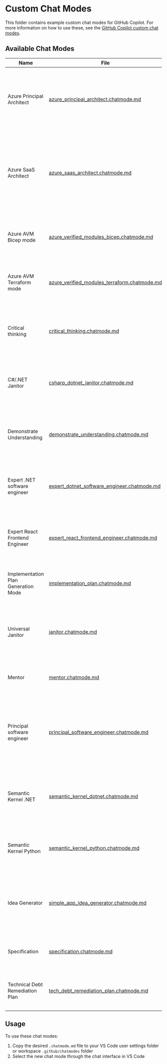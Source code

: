 # Custom Chat Modes

This folder contains example custom chat modes for GitHub Copilot. For more information on how to use these, see the [GitHub Copilot custom chat modes](https://code.visualstudio.com/docs/copilot/chat/chat-modes#_custom-chat-modes).

## Available Chat Modes

| Name | File | Usage |
|------|------|-------|
| Azure Principal Architect | [azure_principal_architect.chatmode.md](azure_principal_architect.chatmode.md) | Provide expert Azure Principal Architect guidance using Azure Well-Architected Framework principles and Microsoft best practices. |
| Azure SaaS Architect | [azure_saas_architect.chatmode.md](azure_saas_architect.chatmode.md) | Provide expert Azure SaaS Architect guidance focusing on multitenant applications using Azure Well-Architected SaaS principles and Microsoft best practices. |
| Azure AVM Bicep mode | [azure_verified_modules_bicep.chatmode.md](azure_verified_modules_bicep.chatmode.md) | Create, update, or review Azure IaC in Bicep using Azure Verified Modules (AVM). |
| Azure AVM Terraform mode | [azure_verified_modules_terraform.chatmode.md](azure_verified_modules_terraform.chatmode.md) | Create, update, or review Azure IaC in Terraform using Azure Verified Modules (AVM). |
| Critical thinking | [critical_thinking.chatmode.md](critical_thinking.chatmode.md) | Challenge assumptions and encourage critical thinking to ensure the best possible solution and outcomes. |
| C#/.NET Janitor | [csharp_dotnet_janitor.chatmode.md](csharp_dotnet_janitor.chatmode.md) | Perform janitorial tasks on C#/.NET code including cleanup, modernization, and tech debt remediation. |
| Demonstrate Understanding | [demonstrate_understanding.chatmode.md](demonstrate_understanding.chatmode.md) | Validate user understanding of code, design patterns, and implementation details through guided questioning. |
| Expert .NET software engineer | [expert_dotnet_software_engineer.chatmode.md](expert_dotnet_software_engineer.chatmode.md) | Provide expert .NET software engineering guidance using modern software design patterns. |
| Expert React Frontend Engineer | [expert_react_frontend_engineer.chatmode.md](expert_react_frontend_engineer.chatmode.md) | Provide expert React frontend engineering guidance using modern TypeScript and design patterns. |
| Implementation Plan Generation Mode | [implementation_plan.chatmode.md](implementation_plan.chatmode.md) | Generate an implementation plan for new features or refactoring existing code. |
| Universal Janitor | [janitor.chatmode.md](janitor.chatmode.md) | Perform janitorial tasks on any codebase including cleanup, simplification, and tech debt remediation. |
| Mentor | [mentor.chatmode.md](mentor.chatmode.md) | Help mentor the engineer by providing guidance and support. |
| Principal software engineer | [principal_software_engineer.chatmode.md](principal_software_engineer.chatmode.md) | Provide principal-level software engineering guidance with focus on engineering excellence, technical leadership, and pragmatic implementation. |
| Semantic Kernel .NET | [semantic_kernel_dotnet.chatmode.md](semantic_kernel_dotnet.chatmode.md) | Create, update, refactor, explain or work with code using the .NET version of Semantic Kernel. |
| Semantic Kernel Python | [semantic_kernel_python.chatmode.md](semantic_kernel_python.chatmode.md) | Create, update, refactor, explain or work with code using the Python version of Semantic Kernel |
| Idea Generator | [simple_app_idea_generator.chatmode.md](simple_app_idea_generator.chatmode.md) | Brainstorm and develop new application ideas through fun, interactive questioning until ready for specification creation. |
| Specification | [specification.chatmode.md](specification.chatmode.md) | Generate or update specification documents for new or existing functionality. |
| Technical Debt Remediation Plan | [tech_debt_remediation_plan.chatmode.md](tech_debt_remediation_plan.chatmode.md) | Generate technical debt remediation plans for code, tests, and documentation. |


## Usage

To use these chat modes:

1. Copy the desired `.chatmode.md` file to your VS Code user settings folder or workspace `.github/chatmodes` folder
1. Select the new chat mode through the chat interface in VS Code
